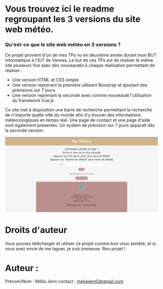 # Vous trouvez ici le readme regroupant les 3 versions du site web météo.
### Qu'est-ce que le site web météo en 3 versions ?
Ce projet provient d'un de mes TPs vu en deuxième année durant mon BUT informatique à l'IUT de Vannes.
Le but de ces TPs est de réaliser le même site plusieurs fois avec des nouveautés à chaque réalisation permettant de réaliser :
- Une version HTML et CSS simple
- Une version reprenant la première utilisant Boostrap et ajoutant des prévisions sur 7 jours
- Une version reprenant la seconde avec comme nouveauté l'utilisation du framework Vue.js

Ce site met à disposition une barre de recherche permettant la recherche de n'importe quelle ville du monde afin d'y trouver des informations météorologiques en temps réel. Une page de contact et une page d'aide sont également présentes. Un system de prévision sur 7 jours apparaît dès la seconde version.

![Visuel global des sites](img_site_global.png)

# Droits d'auteur
Vous pouvez télécharger et utiliser ce projet comme bon vous semble, et si vous avez envie de me taguer, je suis preneuse.
Bon projet !

# Auteur : 
Prénom/Nom : Mélia Jenn
contact : meliajenn5@gmail.com
